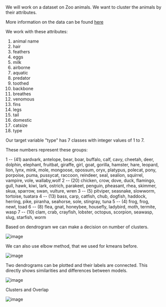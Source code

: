 We will work on a dataset on Zoo animals. We want to cluster the animals by their attributes.

More information on the data can be found [here](https://archive.ics.uci.edu/ml/datasets/zoo)

We work with these attributes:

1. animal name
2. hair
3. feathers
4. eggs
5. milk
6. airborne
7. aquatic
8. predator
9. toothed
10. backbone
11. breathes
12. venomous
13. fins
14. legs
15. tail
16. domestic
17. catsize
18. type

Our target variable "type" has 7 classes with integer values of 1 to 7.

These numbers represent these groups:

1 -- (41) aardvark, antelope, bear, boar, buffalo, calf, cavy, cheetah, deer, dolphin, elephant, fruitbat, giraffe, girl, goat, gorilla, hamster, hare, leopard, lion, lynx, mink, mole, mongoose, opossum, oryx, platypus, polecat, pony, porpoise, puma, pussycat, raccoon, reindeer, seal, sealion, squirrel, vampire, vole, wallaby,wolf 
2 -- (20) chicken, crow, dove, duck, flamingo, gull, hawk, kiwi, lark, ostrich, parakeet, penguin, pheasant, rhea, skimmer, skua, sparrow, swan, vulture, wren 
3 -- (5) pitviper, seasnake, slowworm, tortoise, tuatara 
4 -- (13) bass, carp, catfish, chub, dogfish, haddock, herring, pike, piranha, seahorse, sole, stingray, tuna 
5 -- (4) frog, frog, newt, toad 
6 -- (8) flea, gnat, honeybee, housefly, ladybird, moth, termite, wasp 
7 -- (10) clam, crab, crayfish, lobster, octopus, scorpion, seawasp, slug, starfish, worm

Based on dendrogram we can make a decision on number of clusters.

![image](https://user-images.githubusercontent.com/26749714/61247211-d61aba00-a70d-11e9-805e-818f617ad468.png)

We can also use elbow method, that we used for kmeans before.

![image](https://user-images.githubusercontent.com/26749714/61247040-86d48980-a70d-11e9-9ce0-f2827ab637c0.png)

Two dendrograms can be plotted and their labels are connected. This directly shows similarities and differences between models.

![image](https://user-images.githubusercontent.com/26749714/61247094-9eac0d80-a70d-11e9-8608-606aca953fee.png)

Clusters and Overlap

![image](https://user-images.githubusercontent.com/26749714/61247147-bbe0dc00-a70d-11e9-933b-9583666d7074.png)
